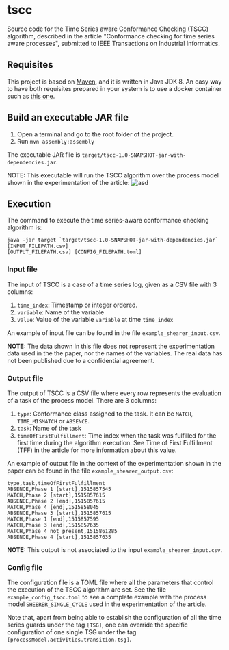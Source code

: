 # tscc
Source code for the Time Series aware Conformance Checking (TSCC) algorithm, 
described in the article "Conformance checking for time series aware processes", 
submitted to IEEE Transactions on Industrial Informatics. 

## Requisites
This project is based on [Maven](https://maven.apache.org/), and it is written
in Java JDK 8. An easy way to have both requisites prepared in your system is to use
a docker container such as [this one](https://github.com/carlossg/docker-maven/blob/d3dd6bc261c6173c5e52e3a7a36b6a3d8d2800b4/jdk-8/Dockerfile).

## Build an executable JAR file
1. Open a terminal and go to the root folder of the project.
2. Run `mvn assembly:assembly`

The executable JAR file is `target/tscc-1.0-SNAPSHOT-jar-with-dependencies.jar`. 

NOTE: This executable will run the TSCC algorithm over the process model shown in
the experimentation of the article:
![asd](https://i.imgur.com/16XcCV4.png)

## Execution
The command to execute the time series-aware conformance checking algorithm is:
```
java -jar target `target/tscc-1.0-SNAPSHOT-jar-with-dependencies.jar` [INPUT_FILEPATH.csv]
[OUTPUT_FILEPATH.csv] [CONFIG_FILEPATH.toml]
```

### Input file
The input of TSCC is a case of a time series log, given as a CSV file with 3 columns:
1. `time_index`: Timestamp or integer ordered.
2. `variable`: Name of the variable
3. `value`: Value of the variable `variable` at time `time_index`

An example of input file can be found in the file `example_shearer_input.csv`. 

**NOTE:** The data shown in this file does not represent the experimentation data used
in the the paper, nor the names of the variables. The real data has not been published 
due to a confidential agreement.

### Output file
The output of TSCC is a CSV file where every row represents the evaluation of a 
task of the process model. There are 3 columns:
1. `type`: Conformance class assigned to the task. It can be `MATCH`, `TIME_MISMATCH` 
or `ABSENCE`. 
2. `task`: Name of the task
3. `timeOfFirstFulfillment`: Time index when the task was fulfilled for the first
time during the algorithm execution. See Time of First Fulfillment (TFF) in the article
for more information about this value.

An example of output file in the context of the experimentation shown in the paper 
can be found in the file `example_shearer_output.csv`:
```csv
type,task,timeOfFirstFulfillment
ABSENCE,Phase 1 [start],1515857545
MATCH,Phase 2 [start],1515857615
ABSENCE,Phase 2 [end],1515857615
MATCH,Phase 4 [end],1515858045
ABSENCE,Phase 3 [start],1515857615
MATCH,Phase 1 [end],1515857595
MATCH,Phase 3 [end],1515857635
MATCH,Phase 4 not present,1515861285
ABSENCE,Phase 4 [start],1515857635
```

**NOTE:** This output is not associated to the input `example_shearer_input.csv`.

### Config file
The configuration file is a TOML file where all the parameters that control the 
execution of the TSCC algorithm are set. See the file `example_config_tscc.toml` 
to see a complete example with the process model `SHEERER_SINGLE_CYCLE` used in
the experimentation of the article.

Note that, apart from being able to establish the configuration of all the time 
series guards under the tag `[TSG]`, one can override the specific configuration 
of one single TSG under the tag `[processModel.activities.transition.tsg]`.
